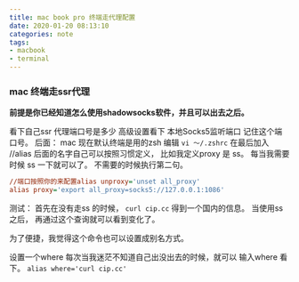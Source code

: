 ```yaml
---
title: mac book pro 终端走代理配置
date: 2020-01-20 08:13:10
categories: note
tags:
- macbook
- terminal
---
```




### mac 终端走ssr代理

**前提是你已经知道怎么使用shadowsocks软件，并且可以出去之后。**

看下自己ssr 代理端口号是多少 
高级设置看下 本地Socks5监听端口
记住这个端口号。
后面：
mac 现在默认终端是用的zsh 
编辑 `vi ～/.zshrc`
在最后加入
//alias 后面的名字自己可以按照习惯定义， 比如我定义proxy 是 ss。 每当我需要时候 ss 一下就可以了。 不需要的时候执行第二句。

```ini
//端口按照你的来配置alias unproxy='unset all_proxy'
alias proxy='export all_proxy=socks5://127.0.0.1:1086'
```

测试：
首先在没有走ss 的时候， `curl cip.cc` 得到一个国内的信息。
当使用ss之后， 再通过这个查询就可以看到变化了。

为了便捷，我觉得这个命令也可以设置成别名方式。

设置一个where 每次当我迷茫不知道自己出没出去的时候，就可以 输入where 看下。 
`alias where='curl cip.cc'`

